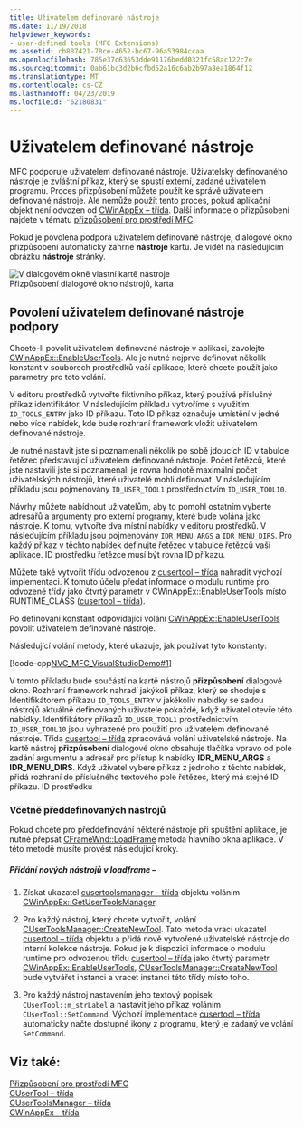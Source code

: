 ```yaml
---
title: Uživatelem definované nástroje
ms.date: 11/19/2018
helpviewer_keywords:
- user-defined tools (MFC Extensions)
ms.assetid: cb887421-78ce-4652-bc67-96a53984ccaa
ms.openlocfilehash: 785e37c63653dde91176bedd0321fc58ac122c7e
ms.sourcegitcommit: 0ab61bc3d2b6cfbd52a16c6ab2b97a8ea1864f12
ms.translationtype: MT
ms.contentlocale: cs-CZ
ms.lasthandoff: 04/23/2019
ms.locfileid: "62180831"
---
```

# <a name="user-defined-tools"></a>Uživatelem definované nástroje

MFC podporuje uživatelem definované nástroje. Uživatelsky definovaného nástroje je zvláštní příkaz, který se spustí externí, zadané uživatelem programu. Proces přizpůsobení můžete použít ke správě uživatelem definované nástroje. Ale nemůže použít tento proces, pokud aplikační objekt není odvozen od [CWinAppEx – třída](../mfc/reference/cwinappex-class.md). Další informace o přizpůsobení najdete v tématu [přizpůsobení pro prostředí MFC](../mfc/customization-for-mfc.md).

Pokud je povolena podpora uživatelem definované nástroje, dialogové okno přizpůsobení automaticky zahrne **nástroje** kartu. Je vidět na následujícím obrázku **nástroje** stránky.

![V dialogovém okně vlastní kartě nástroje](../mfc/media/custdialogboxtoolstab.png "kartu Nástroje v dialogovém okně přizpůsobení") <br/>
Přizpůsobení dialogové okno nástrojů, karta

## <a name="enabling-user-defined-tools-support"></a>Povolení uživatelem definované nástroje podpory

Chcete-li povolit uživatelem definované nástroje v aplikaci, zavolejte [CWinAppEx::EnableUserTools](../mfc/reference/cwinappex-class.md#enableusertools). Ale je nutné nejprve definovat několik konstant v souborech prostředků vaší aplikace, které chcete použít jako parametry pro toto volání.

V editoru prostředků vytvořte fiktivního příkaz, který používá příslušný příkaz identifikátor. V následujícím příkladu vytvoříme s využitím `ID_TOOLS_ENTRY` jako ID příkazu. Toto ID příkaz označuje umístění v jedné nebo více nabídek, kde bude rozhraní framework vložit uživatelem definované nástroje.

Je nutné nastavit jste si poznamenali několik po sobě jdoucích ID v tabulce řetězec představující uživatelem definované nástroje. Počet řetězců, které jste nastavili jste si poznamenali je rovna hodnotě maximální počet uživatelských nástrojů, které uživatelé mohli definovat. V následujícím příkladu jsou pojmenovány `ID_USER_TOOL1` prostřednictvím `ID_USER_TOOL10`.

Návrhy můžete nabídnout uživatelům, aby to pomohl ostatním vyberte adresářů a argumenty pro externí programy, které bude volána jako nástroje. K tomu, vytvořte dva místní nabídky v editoru prostředků. V následujícím příkladu jsou pojmenovány `IDR_MENU_ARGS` a `IDR_MENU_DIRS`. Pro každý příkaz v těchto nabídek definujte řetězec v tabulce řetězců vaší aplikace. ID prostředku řetězce musí být rovna ID příkazu.

Můžete také vytvořit třídu odvozenou z [cusertool – třída](../mfc/reference/cusertool-class.md) nahradit výchozí implementaci. K tomuto účelu předat informace o modulu runtime pro odvozené třídy jako čtvrtý parametr v CWinAppEx::EnableUserTools místo RUNTIME_CLASS ([cusertool – třída](../mfc/reference/cusertool-class.md)).

Po definování konstant odpovídající volání [CWinAppEx::EnableUserTools](../mfc/reference/cwinappex-class.md#enableusertools) povolit uživatelem definované nástroje.

Následující volání metody, které ukazuje, jak používat tyto konstanty:

[!code-cpp[NVC_MFC_VisualStudioDemo#1](../mfc/codesnippet/cpp/user-defined-tools_1.cpp)]

V tomto příkladu bude součástí na kartě nástrojů **přizpůsobení** dialogové okno. Rozhraní framework nahradí jakýkoli příkaz, který se shoduje s Identifikátorem příkazu `ID_TOOLS_ENTRY` v jakékoliv nabídky se sadou nástrojů aktuálně definovaných uživatele pokaždé, když uživatel otevře této nabídky. Identifikátory příkazů `ID_USER_TOOL1` prostřednictvím `ID_USER_TOOL10` jsou vyhrazené pro použití pro uživatelem definované nástroje. Třída [cusertool – třída](../mfc/reference/cusertool-class.md) zpracovává volání uživatelské nástroje. Na kartě nástroj **přizpůsobení** dialogové okno obsahuje tlačítka vpravo od pole zadání argumentu a adresář pro přístup k nabídky **IDR_MENU_ARGS** a **IDR_MENU_DIRS**. Když uživatel vybere příkaz z jednoho z těchto nabídek, přidá rozhraní do příslušného textového pole řetězec, který má stejné ID příkazu. ID prostředku

### <a name="including-predefined-tools"></a>Včetně předdefinovaných nástrojů

Pokud chcete pro předdefinování některé nástroje při spuštění aplikace, je nutné přepsat [CFrameWnd::LoadFrame](../mfc/reference/cframewnd-class.md#loadframe) metoda hlavního okna aplikace. V této metodě musíte provést následující kroky.

##### <a name="to-add-new-tools-in-loadframe"></a>Přidání nových nástrojů v loadframe –

1. Získat ukazatel [cusertoolsmanager – třída](../mfc/reference/cusertoolsmanager-class.md) objektu voláním [CWinAppEx::GetUserToolsManager](../mfc/reference/cwinappex-class.md#getusertoolsmanager).

1. Pro každý nástroj, který chcete vytvořit, volání [CUserToolsManager::CreateNewTool](../mfc/reference/cusertoolsmanager-class.md#createnewtool). Tato metoda vrací ukazatel [cusertool – třída](../mfc/reference/cusertool-class.md) objektu a přidá nově vytvořené uživatelské nástroje do interní kolekce nástroje. Pokud je k dispozici informace o modulu runtime pro odvozenou třídu [cusertool – třída](../mfc/reference/cusertool-class.md) jako čtvrtý parametr [CWinAppEx::EnableUserTools](../mfc/reference/cwinappex-class.md#enableusertools), [CUserToolsManager::CreateNewTool](../mfc/reference/cusertoolsmanager-class.md#createnewtool) bude vytvářet instanci a vracet instanci této třídy místo toho.

1. Pro každý nástroj nastavením jeho textový popisek `CUserTool::m_strLabel` a nastavit jeho příkaz voláním `CUserTool::SetCommand`. Výchozí implementace [cusertool – třída](../mfc/reference/cusertool-class.md) automaticky načte dostupné ikony z programu, který je zadaný ve volání `SetCommand`.

## <a name="see-also"></a>Viz také:

[Přizpůsobení pro prostředí MFC](../mfc/customization-for-mfc.md)<br/>
[CUserTool – třída](../mfc/reference/cusertool-class.md)<br/>
[CUserToolsManager – třída](../mfc/reference/cusertoolsmanager-class.md)<br/>
[CWinAppEx – třída](../mfc/reference/cwinappex-class.md)
